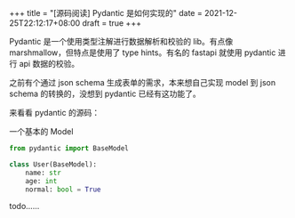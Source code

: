 +++
title = "[源码阅读] Pydantic 是如何实现的"
date = 2021-12-25T22:12:17+08:00
draft = true
+++

Pydantic 是一个使用类型注解进行数据解析和校验的 lib。有点像 marshmallow，但特点是使用了 type hints。有名的 fastapi 就使用 pydantic 进行 api 数据的校验。

之前有个通过 json schema 生成表单的需求，本来想自己实现 model 到 json schema 的转换的，没想到 pydantic 已经有这功能了。

来看看 pydantic 的源码：

一个基本的 Model

```python
from pydantic import BaseModel

class User(BaseModel):
    name: str
    age: int
    normal: bool = True
```

todo......
